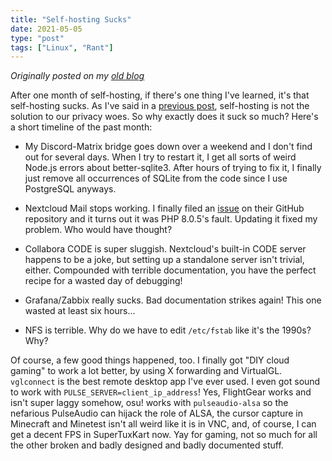 ```yaml
---
title: "Self-hosting Sucks"
date: 2021-05-05
type: "post"
tags: ["Linux", "Rant"]
---
```



*Originally posted on my [old blog](https://git.exozy.me/Ta180m/blog/src/branch/main/_posts/2021-05-05-self-hosting-sucks.md)*


After one month of self-hosting, if there's one thing I've learned, it's that self-hosting sucks. As I've said in a [previous post](/posts/self-hosting-is-not-the-solution), self-hosting is not the solution to our privacy woes. So why exactly does it suck so much? Here's a short timeline of the past month:

 - My Discord-Matrix bridge goes down over a weekend and I don't find out for several days. When I try to restart it, I get all sorts of weird Node.js errors about better-sqlite3. After hours of trying to fix it, I finally just remove all occurrences of SQLite from the code since I use PostgreSQL anyways.

 - Nextcloud Mail stops working. I finally filed an [issue](https://github.com/nextcloud/mail/issues/5007) on their GitHub repository and it turns out it was PHP 8.0.5's fault. Updating it fixed my problem. Who would have thought?

 - Collabora CODE is super sluggish. Nextcloud's built-in CODE server happens to be a joke, but setting up a standalone server isn't trivial, either. Compounded with terrible documentation, you have the perfect recipe for a wasted day of debugging!

 - Grafana/Zabbix really sucks. Bad documentation strikes again! This one wasted at least six hours...

 - NFS is terrible. Why do we have to edit `/etc/fstab` like it's the 1990s? Why?

Of course, a few good things happened, too. I finally got "DIY cloud gaming" to work a lot better, by using X forwarding and VirtualGL. `vglconnect` is the best remote desktop app I've ever used. I even got sound to work with `PULSE_SERVER=client_ip_address`! Yes, FlightGear works and isn't super laggy somehow, osu! works with `pulseaudio-alsa` so the nefarious PulseAudio can hijack the role of ALSA, the cursor capture in Minecraft and Minetest isn't all weird like it is in VNC, and, of course, I can get a decent FPS in SuperTuxKart now. Yay for gaming, not so much for all the other broken and badly designed and badly documented stuff.

